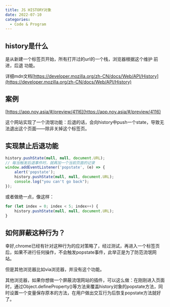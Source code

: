 ```yaml
---
title: JS HISTORY对象
date: 2022-07-10
categories:
  - Code & Program
---
```


## history是什么

是从新建一个标签页开始，所有打开过的url的一个栈，浏览器根据这个维护 前进，后退 功能。

详细mdn文档[https://developer.mozilla.org/zh-CN/docs/Web/API/History](https://developer.mozilla.org/zh-CN/docs/Web/API/History)

## 案例

[https://app.noy.asia/#/preview/4116](https://app.noy.asia/#/preview/4116)

这个网站实现了一个流氓功能：后退的话，会向history中push一个state，导致无法退出这个页面——除非关掉这个标签页。

## 实现禁止后退功能

```js
history.pushState(null, null, document.URL);
// 每当触发后退事件时，就再加一个当前页面的记录
window.addEventListener('popstate', (e) => {
	alert('popstate');
	history.pushState(null, null, document.URL);
	console.log("you can't go back");
});
```

或者做绝一点，像这样：

```js
for (let index = 0; index < 5; index++) {
	history.pushState(null, null, document.URL);
}
```

## 如何屏蔽这种行为？

幸好,chrome已经有针对这种行为的应对策略了，经过测试，再进入一个标签页后，如果不进行任何操作，不会触发popstate事件，此举正是为了防范流氓网站。

但是其他浏览器比如via浏览器，并没有这个功能。

其他浏览器，如果你想做一个屏蔽流氓网站的插件，可以这么做：在刚刚进入页面时，通过Object.defineProperty()等方法来覆盖history对象的popstate方法，同时设置一个变量保存原本的方法，在用户做出交互行为后恢复popstate方法就好了。
